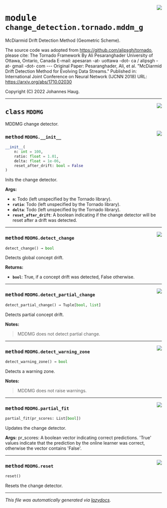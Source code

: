 <!-- markdownlint-disable -->

<a href="https://github.com/haugjo/float/tree/main/float/change_detection/tornado/mddm_g.py#L0"><img align="right" style="float:right;" src="https://img.shields.io/badge/-source-cccccc?style=flat-square"></a>

# <kbd>module</kbd> `change_detection.tornado.mddm_g`
McDiarmid Drift Detection Method (Geometric Scheme). 

The source code was adopted from https://github.com/alipsgh/tornado, please cite: The Tornado Framework By Ali Pesaranghader University of Ottawa, Ontario, Canada E-mail: apesaran -at- uottawa -dot- ca / alipsgh -at- gmail -dot- com 
--- Original Paper: Pesaranghader, Ali, et al. "McDiarmid Drift Detection Method for Evolving Data Streams." Published in: International Joint Conference on Neural Network (IJCNN 2018) URL: https://arxiv.org/abs/1710.02030 

Copyright (C) 2022 Johannes Haug. 



---

<a href="https://github.com/haugjo/float/tree/main/float/change_detection/tornado/mddm_g.py#L21"><img align="right" style="float:right;" src="https://img.shields.io/badge/-source-cccccc?style=flat-square"></a>

## <kbd>class</kbd> `MDDMG`
MDDMG change detector. 

<a href="https://github.com/haugjo/float/tree/main/float/change_detection/tornado/mddm_g.py#L23"><img align="right" style="float:right;" src="https://img.shields.io/badge/-source-cccccc?style=flat-square"></a>

### <kbd>method</kbd> `MDDMG.__init__`

```python
__init__(
    n: int = 100,
    ratio: float = 1.01,
    delta: float = 1e-06,
    reset_after_drift: bool = False
)
```

Inits the change detector. 



**Args:**
 
 - <b>`n`</b>:  Todo (left unspecified by the Tornado library). 
 - <b>`ratio`</b>:  Todo (left unspecified by the Tornado library). 
 - <b>`delta`</b>:  Todo (left unspecified by the Tornado library). 
 - <b>`reset_after_drift`</b>:  A boolean indicating if the change detector will be reset after a drift was detected. 




---

<a href="https://github.com/haugjo/float/tree/main/float/change_detection/tornado/mddm_g.py#L67"><img align="right" style="float:right;" src="https://img.shields.io/badge/-source-cccccc?style=flat-square"></a>

### <kbd>method</kbd> `MDDMG.detect_change`

```python
detect_change() → bool
```

Detects global concept drift. 



**Returns:**
 
 - <b>`bool`</b>:  True, if a concept drift was detected, False otherwise. 

---

<a href="https://github.com/haugjo/float/tree/main/float/change_detection/tornado/mddm_g.py#L75"><img align="right" style="float:right;" src="https://img.shields.io/badge/-source-cccccc?style=flat-square"></a>

### <kbd>method</kbd> `MDDMG.detect_partial_change`

```python
detect_partial_change() → Tuple[bool, list]
```

Detects partial concept drift. 



**Notes:**

> MDDMG does not detect partial change. 

---

<a href="https://github.com/haugjo/float/tree/main/float/change_detection/tornado/mddm_g.py#L83"><img align="right" style="float:right;" src="https://img.shields.io/badge/-source-cccccc?style=flat-square"></a>

### <kbd>method</kbd> `MDDMG.detect_warning_zone`

```python
detect_warning_zone() → bool
```

Detects a warning zone. 



**Notes:**

> MDDMG does not raise warnings. 

---

<a href="https://github.com/haugjo/float/tree/main/float/change_detection/tornado/mddm_g.py#L47"><img align="right" style="float:right;" src="https://img.shields.io/badge/-source-cccccc?style=flat-square"></a>

### <kbd>method</kbd> `MDDMG.partial_fit`

```python
partial_fit(pr_scores: List[bool])
```

Updates the change detector. 



**Args:**
  pr_scores:  A boolean vector indicating correct predictions. 'True' values indicate that the prediction by the  online learner was correct, otherwise the vector contains 'False'. 

---

<a href="https://github.com/haugjo/float/tree/main/float/change_detection/tornado/mddm_g.py#L42"><img align="right" style="float:right;" src="https://img.shields.io/badge/-source-cccccc?style=flat-square"></a>

### <kbd>method</kbd> `MDDMG.reset`

```python
reset()
```

Resets the change detector. 




---

_This file was automatically generated via [lazydocs](https://github.com/ml-tooling/lazydocs)._
